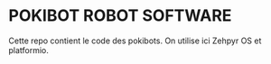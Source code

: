 # POKIBOT ROBOT SOFTWARE

Cette repo contient le code des pokibots.
On utilise ici Zehpyr OS et platformio.